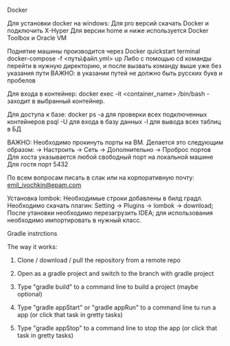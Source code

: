 Docker

Для установки docker на windows:
Для pro версий скачать Docker и подключить X-Hyper
Для версии home и ниже используется Docker Toolbox и Oracle VM

Поднятие машины производится через Docker quickstart terminal
docker-compose -f <путь\файл.yml> up
Либо с помощью cd команды перейти в нужную директорию, и после вызвать команду выше уже без указания пути
ВАЖНО: в указании путей не должно быть русских букв и пробелов

Для входа в контейнер:
docker exec -it <container_name> /bin/bash - заходит в выбранный контейнер.

Для доступа к базе:
docker ps -a для проверки всех подключенных контейнеров
psql -U <user> <basa> для входа в базу данных
-l для вывода всех таблиц в БД

ВАЖНО: Необходимо прокинуть порты на ВМ. Делается это следующим образом:
<VM> -> Настроить -> Сеть -> Дополнительно -> Проброс портов
Для хоста указывается любой свободный порт на локальной машине
Для гостя порт 5432

По всем вопросам писать в слак или на корпоративную почту:
emil_ivochkin@epam.com

Установка lombok:
Необходимые строки добавлены в билд градл.
Необходимо скачать плагин:
Setting -> Plugins -> lombok -> download;
После утановки необходимо перезагрузить IDEA;
для использования необходимо импортировать в нужный класс.

Gradle instrctions

The way it works:

1. Clone / download / pull the repository from a remote repo

2. Open as a gradle project and switch to the branch with gradle project

3. Type "gradle build" to a command line to build a project (maybe optional)

4. Type "gradle appStart" or "gradle appRun" to a command line tu run a app
(or click that task in gretty tasks)

5. Type "gradle appStop" to a command line to stop the app
(or click that task in gretty tasks)
